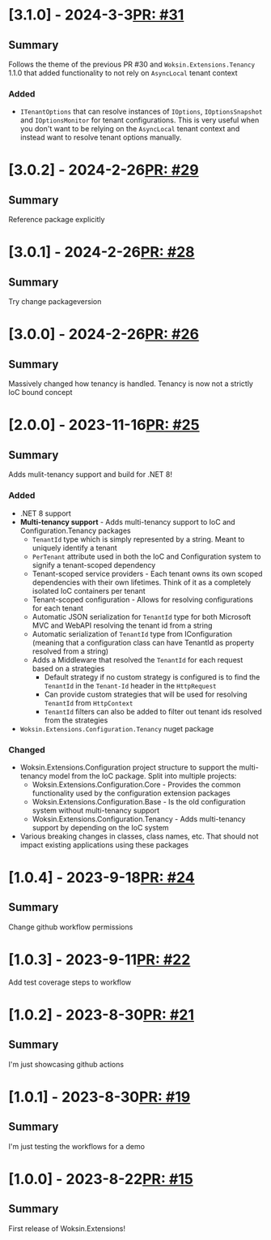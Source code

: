 # [3.1.0] - 2024-3-3[PR: #31](https://github.com/woksin-org/Woksin.Extensions/pull/31)
## Summary

Follows the theme of the previous PR #30 and `Woksin.Extensions.Tenancy` 1.1.0 that added functionality to not rely on `AsyncLocal` tenant context

### Added

- `ITenantOptions` that can resolve instances of `IOptions`, `IOptionsSnapshot` and `IOptionsMonitor` for tenant configurations. This is very useful when you don't want to be relying on the `AsyncLocal` tenant context and instead want to resolve tenant options manually.


# [3.0.2] - 2024-2-26[PR: #29](https://github.com/woksin-org/Woksin.Extensions/pull/29)
## Summary

Reference package explicitly


# [3.0.1] - 2024-2-26[PR: #28](https://github.com/woksin-org/Woksin.Extensions/pull/28)
## Summary

Try change packageversion


# [3.0.0] - 2024-2-26[PR: #26](https://github.com/woksin-org/Woksin.Extensions/pull/26)
## Summary

Massively changed how tenancy is handled. Tenancy is now not a strictly IoC bound concept


# [2.0.0] - 2023-11-16[PR: #25](https://github.com/woksin-org/Woksin.Extensions/pull/25)
## Summary

Adds mulit-tenancy support and build for .NET 8!

### Added

- .NET 8 support
- **Multi-tenancy support** - Adds multi-tenancy support to IoC and Configuration.Tenancy packages
  - `TenantId` type which is simply represented by a string. Meant to uniquely identify a tenant
  - `PerTenant` attribute used in both the IoC and Configuration system to signify a tenant-scoped dependency
  - Tenant-scoped service providers - Each tenant owns its own scoped dependencies with their own lifetimes. Think of it as a completely isolated IoC containers per tenant
  - Tenant-scoped configuration - Allows for resolving configurations for each tenant
  - Automatic JSON serialization for `TenantId` type for both Microsoft MVC and WebAPI resolving the tenant id from a string
  - Automatic serialization of `TenantId` type from IConfiguration (meaning that a configuration class can have TenantId as property resolved from a string)
  - Adds a Middleware that resolved the `TenantId` for each request based on a strategies
    - Default strategy if no custom strategy is configured is to find the `TenantId` in the `Tenant-Id` header in the `HttpRequest`
    - Can provide custom strategies that will be used for resolving `TenantId` from `HttpContext`
    - `TenantId` filters can also be added to filter out tenant ids resolved from the strategies
- `Woksin.Extensions.Configuration.Tenancy` nuget package

### Changed

- Woksin.Extensions.Configuration project structure to support the multi-tenancy model from the IoC package. Split into multiple projects:
  - Woksin.Extensions.Configuration.Core - Provides the common functionality used by the configuration extension packages
  - Woksin.Extensions.Configuration.Base - Is the old configuration system without multi-tenancy support
  - Woksin.Extensions.Configuration.Tenancy  - Adds multi-tenancy support by depending on the IoC system
- Various breaking changes in classes, class names, etc. That should not impact existing applications using these packages


# [1.0.4] - 2023-9-18[PR: #24](https://github.com/woksin-org/Woksin.Extensions/pull/24)
## Summary

Change github workflow permissions


# [1.0.3] - 2023-9-11[PR: #22](https://github.com/woksin-org/Woksin.Extensions/pull/22)
Add test coverage steps to workflow


# [1.0.2] - 2023-8-30[PR: #21](https://github.com/woksin-org/Woksin.Extensions/pull/21)
## Summary

I'm just showcasing github actions


# [1.0.1] - 2023-8-30[PR: #19](https://github.com/woksin-org/Woksin.Extensions/pull/19)
## Summary

I'm just testing the workflows for a demo


# [1.0.0] - 2023-8-22[PR: #15](https://github.com/woksin-org/Woksin.Extensions/pull/15)
## Summary

First release of Woksin.Extensions!


